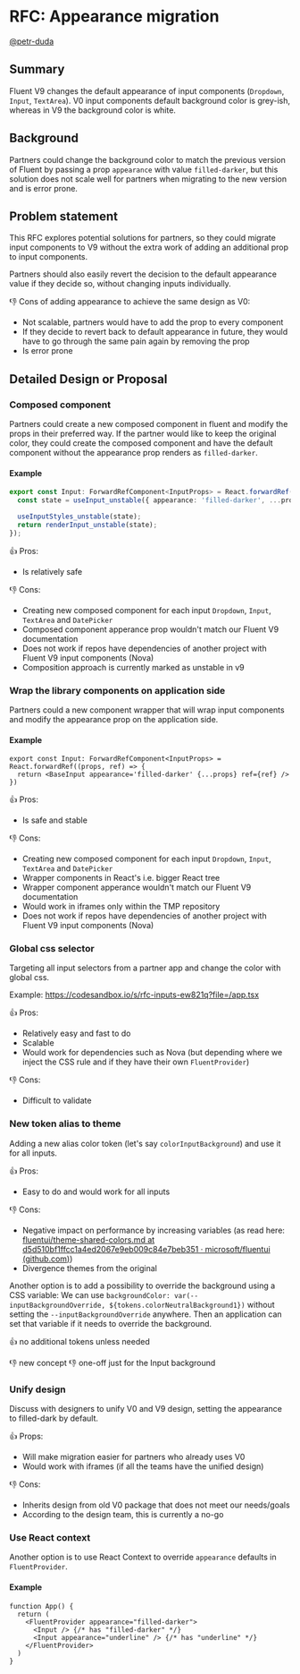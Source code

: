 # RFC: Appearance migration

[@petr-duda](https://github.com/petr-duda)

## Summary

Fluent V9 changes the default appearance of input components (`Dropdown`, `Input`, `TextArea`). V0 input components default background color is grey-ish, whereas in V9 the background color is white.

## Background

Partners could change the background color to match the previous version of Fluent by passing a prop `appearance` with value `filled-darker`, but this solution does not scale well for partners when migrating to the new version and is error prone.

## Problem statement

This RFC explores potential solutions for partners, so they could migrate input components to V9 without the extra work of adding an additional prop to input components.

Partners should also easily revert the decision to the default appearance value if they decide so, without changing inputs individually.

👎 Cons of adding appearance to achieve the same design as V0:

- Not scalable, partners would have to add the prop to every component
- If they decide to revert back to default appearance in future, they would have to go through the same pain again by removing the prop
- Is error prone

## Detailed Design or Proposal

### Composed component

Partners could create a new composed component in fluent and modify the props in their preferred way. If the partner would like to keep the original color, they could create the composed component and have the default component without the appearance prop renders as `filled-darker`.

#### Example

```ts
export const Input: ForwardRefComponent<InputProps> = React.forwardRef((props, ref) => {
  const state = useInput_unstable({ appearance: 'filled-darker', ...props }, ref);

  useInputStyles_unstable(state);
  return renderInput_unstable(state);
});
```
👍 Pros:

- Is relatively safe

👎 Cons:

- Creating new composed component for each input `Dropdown`, `Input`, `TextArea` and `DatePicker`
- Composed component apperance prop wouldn't match our Fluent V9 documentation
- Does not work if repos have dependencies of another project with Fluent V9 input components (Nova)
- Composition approach is currently marked as unstable in v9

### Wrap the library components on application side

Partners could a new component wrapper that will wrap input components and modify the appearance prop on the application side.

#### Example

```tsx
export const Input: ForwardRefComponent<InputProps> = React.forwardRef((props, ref) => {
  return <BaseInput appearance='filled-darker' {...props} ref={ref} />
})
```

👍 Pros:

- Is safe and stable

👎 Cons:

- Creating new composed component for each input `Dropdown`, `Input`, `TextArea` and `DatePicker`
- Wrapper components in React's i.e. bigger React tree
- Wrapper component apperance wouldn't match our Fluent V9 documentation
- Would work in iframes only within the TMP repository
- Does not work if repos have dependencies of another project with Fluent V9 input components (Nova)

### Global css selector

Targeting all input selectors from a partner app and change the color with global css.

Example: https://codesandbox.io/s/rfc-inputs-ew821q?file=/app.tsx

👍 Pros:

- Relatively easy and fast to do
- Scalable
- Would work for dependencies such as Nova (but depending where we inject the CSS rule and if they have their own `FluentProvider`)

👎 Cons:

- Difficult to validate

### New token alias to theme

Adding a new alias color token (let's say `colorInputBackground`) and use it for all inputs.

👍 Pros:

- Easy to do and would work for all inputs

👎 Cons:

- Negative impact on performance by increasing variables (as read here: [fluentui/theme-shared-colors.md at d5d510bf1ffcc1a4ed2067e9eb009c84e7beb351 · microsoft/fluentui (github.com)](https://github.com/microsoft/fluentui/blob/d5d510bf1ffcc1a4ed2067e9eb009c84e7beb351/rfcs/react-components/convergence/theme-shared-colors.md))
- Divergence themes from the original

Another option is to add a possibility to override the background using a CSS variable:
We can use `backgroundColor: var(--inputBackgroundOverride, ${tokens.colorNeutralBackground1})` without setting the `--inputBackgroundOverride` anywhere. Then an application can set that variable if it needs to override the background.

👍 no additional tokens unless needed

👎 new concept
👎 one-off just for the Input background

### Unify design

Discuss with designers to unify V0 and V9 design, setting the appearance to filled-dark by default.

👍 Props:

- Will make migration easier for partners who already uses V0
- Would work with iframes (if all the teams have the unified design)

👎 Cons:

- Inherits design from old V0 package that does not meet our needs/goals
- According to the design team, this is currently a no-go

### Use React context

Another option is to use React Context to override `appearance` defaults in `FluentProvider`.

#### Example

```tsx
function App() {
  return (
    <FluentProvider appearance="filled-darker">
      <Input /> {/* has "filled-darker" */}
      <Input appearance="underline" /> {/* has "underline" */}
    </FluentProvider>
  )
}
